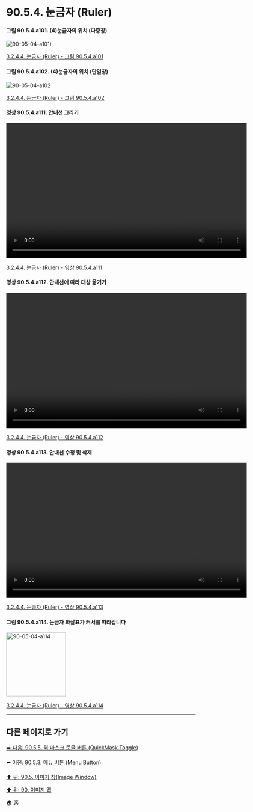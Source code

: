 # 90.5.4. 눈금자 (Ruler)

<a id="90-05-04-a101"></a>

#### 그림 90.5.4.a101. (4)눈금자의 위치 (다중창)
![90-05-04-a101)](https://github.com/wonder13662/gimp/assets/15767104/8d6c78b9-b84b-4a78-a448-2b72b6705a07)

[3.2.4.4. 눈금자 (Ruler) - 그림 90.5.4.a101](./03-02-04-04-ruler.md#90-05-04-a101)

<a id="90-05-04-a102"></a>

#### 그림 90.5.4.a102. (4)눈금자의 위치 (단일창)
![90-05-04-a102](https://github.com/wonder13662/gimp/assets/15767104/01662605-308c-4ac4-bbf5-9fc165a3dad6)

[3.2.4.4. 눈금자 (Ruler) - 그림 90.5.4.a102](./03-02-04-04-ruler.md#90-05-04-a102)

<a id="90-05-04-a111"></a>

#### 영상 90.5.4.a111. 안내선 그리기
<video controls="controls" width="640" height="360" environment="MacOS:Sonoma 14.2.1 GIMP 2.10.36" src="https://github.com/wonder13662/gimp/assets/15767104/604bb899-0e9b-4f76-8c94-fd66fec37808"></video>

[3.2.4.4. 눈금자 (Ruler) - 영상 90.5.4.a111](./03-02-04-04-ruler.md#90-05-04-a111)

<a id="90-05-04-a112"></a>

#### 영상 90.5.4.a112. 안내선에 따라 대상 옮기기
<video controls="controls" width="640" height="360" environment="MacOS:Sonoma 14.2.1 GIMP 2.10.36" src="https://github.com/wonder13662/gimp/assets/15767104/8034ea5d-2c4a-4bc2-b1d2-8a1bec0dcb52"></video>

[3.2.4.4. 눈금자 (Ruler) - 영상 90.5.4.a112](./03-02-04-04-ruler.md#90-05-04-a112)

<a id="90-05-04-a113"></a>

#### 영상 90.5.4.a113. 안내선 수정 및 삭제
<video controls="controls" width="640" height="360" environment="MacOS:Sonoma 14.2.1 GIMP 2.10.36" src="https://github.com/wonder13662/gimp/assets/15767104/aec0424e-f862-4806-a746-36bb60de25f8"></video>

[3.2.4.4. 눈금자 (Ruler) - 영상 90.5.4.a113](./03-02-04-04-ruler.md#90-05-04-a113)

<a id="90-05-04-a114"></a>

#### 그림 90.5.4.a114. 눈금자 화살표가 커서를 따라갑니다
<img width="158" height="170" alt="90-05-04-a114" src="https://github.com/wonder13662/gimp/assets/15767104/a105c8ec-fd75-4615-aad9-13ed26bcd53b">

[3.2.4.4. 눈금자 (Ruler) - 영상 90.5.4.a114](./03-02-04-04-ruler.md#90-05-04-a114)

***

## 다른 페이지로 가기

[➡️ 다음: 90.5.5. 퀵 마스크 토글 버튼 (QuickMask Toggle)](./90-05-05-quickmask_toggle.md)

[⬅️ 이전: 90.5.3. 메뉴 버튼 (Menu Button)](./90-05-03-menu_button.md)

[⬆️ 위: 90.5. 이미지 창(Image Window)](./90-05-00-image_window.md)

[⬆️ 위: 90. 이미지 맵](./90-00-image-map.md)

[🏠 홈](./00-home.md)